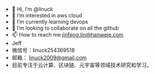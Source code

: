 - 👋 Hi, I’m @linuck
- 👀 I’m interested in aws cloud
- 🌱 I’m currently learning devops
- 💞️ I’m looking to collaborate on all the github 
- 📫 How to reach me   jinfeng.lin@hanweie.com
- Jeff
- 微信号：linuck254369518
- 邮箱：  linuck2009@gmail.com
- 目前专注于云计算、区块链、元宇宙等领域技术研究和学习。

<!---
linuck/linuck is a ✨ special ✨ repository because its `README.md` (this file) appears on your GitHub profile.
You can click the Preview link to take a look at your changes.
--->
